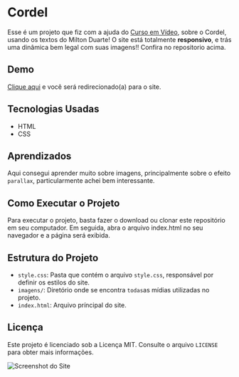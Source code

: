 # Cordel

Esse é um projeto que fiz com a ajuda do [Curso em Vídeo](https://www.youtube.com/c/CursoemV%C3%ADdeo), sobre o Cordel, usando os textos do Milton Duarte! O site está totalmente <strong>responsivo</strong>, e trás uma dinâmica bem legal com suas imagens!! Confira no repositorio acima.

## Demo

[Clique aqui](https://allan-neves.github.io/Cordel/) e você será redirecionado(a) para o site.

## Tecnologias Usadas

- HTML
- CSS

## Aprendizados

Aqui consegui aprender muito sobre imagens, principalmente sobre o efeito `parallax`, particularmente achei bem interessante.

## Como Executar o Projeto

Para executar o projeto, basta fazer o download ou clonar este repositório em seu computador. Em seguida, abra o arquivo index.html no seu navegador e a página será exibida.

## Estrutura do Projeto

- `style.css`: Pasta que contém o arquivo `style.css`, responsável por definir os estilos do site.
- `imagens/`: Diretório onde se encontra `todas`as mídias utilizadas no projeto.
- `index.html`: Arquivo príncipal do site.

## Licença

Este projeto é licenciado sob a Licença MIT. Consulte o arquivo `LICENSE` para obter mais informações.

![Screenshot do Site](https://imgur.com/gFEcrwW.png)
